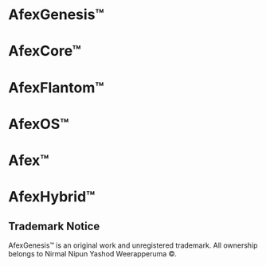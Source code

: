 # AfexGenesis™  
# AfexCore™ 
# AfexFlantom™
# AfexOS™
# Afex™
# AfexHybrid™

## Trademark Notice 
AfexGenesis™ is an original work and unregistered trademark. All ownership belongs to Nirmal Nipun Yashod Weerapperuma ©.
